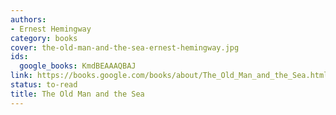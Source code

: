 ```yaml
---
authors:
- Ernest Hemingway
category: books
cover: the-old-man-and-the-sea-ernest-hemingway.jpg
ids:
  google_books: KmdBEAAAQBAJ
link: https://books.google.com/books/about/The_Old_Man_and_the_Sea.html?hl=&id=KmdBEAAAQBAJ
status: to-read
title: The Old Man and the Sea
---
```

